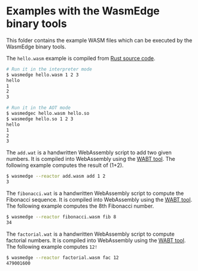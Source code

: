 # Examples with the WasmEdge binary tools

This folder contains the example WASM files which can be executed by the WasmEdge binary tools.

The `hello.wasm` example is compiled from [Rust source code](https://github.com/second-state/wasm-learning/tree/master/cli/hello).

```bash
# Run it in the interpreter mode
$ wasmedge hello.wasm 1 2 3
hello
1
2
3

# Run it in the AOT mode
$ wasmedgec hello.wasm hello.so
$ wasmedge hello.so 1 2 3
hello
1
2
3
```

The `add.wat` is a handwritten WebAssembly script to add two given numbers. It is compiled into WebAssembly using the [WABT tool](https://github.com/WebAssembly/wabt). The following example computes the result of (1+2).

```bash
$ wasmedge --reactor add.wasm add 1 2
3
```

The `fibonacci.wat` is a handwritten WebAssembly script to compute the Fibonacci sequence. It is compiled into WebAssembly using the [WABT tool](https://github.com/WebAssembly/wabt). The following example computes the 8th Fibonacci number.

```bash
$ wasmedge --reactor fibonacci.wasm fib 8
34
```

The `factorial.wat` is a handwritten WebAssembly script to compute factorial numbers. It is compiled into WebAssembly using the [WABT tool](https://github.com/WebAssembly/wabt). The following example computes `12!`

```bash
$ wasmedge --reactor factorial.wasm fac 12
479001600
```
